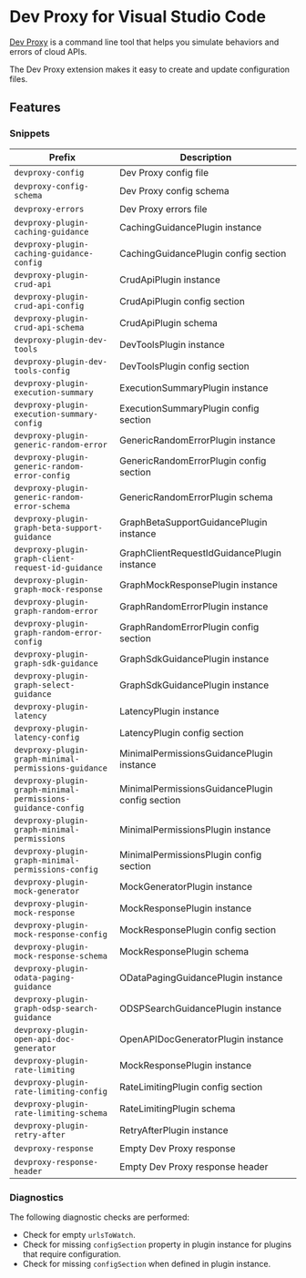 # Dev Proxy for Visual Studio Code

[Dev Proxy](https://aka.ms/devproxy) is a command line tool that helps you simulate behaviors and errors of cloud APIs.

The Dev Proxy extension makes it easy to create and update configuration files.

## Features

### Snippets

| Prefix | Description |
| ------ | ----------- |
| `devproxy-config` | Dev Proxy config file |
| `devproxy-config-schema` | Dev Proxy config schema |
| `devproxy-errors` | Dev Proxy errors file |
| `devproxy-plugin-caching-guidance` | CachingGuidancePlugin instance |
| `devproxy-plugin-caching-guidance-config` | CachingGuidancePlugin config section |
| `devproxy-plugin-crud-api` | CrudApiPlugin instance |
| `devproxy-plugin-crud-api-config` | CrudApiPlugin config section |
| `devproxy-plugin-crud-api-schema` | CrudApiPlugin schema |
| `devproxy-plugin-dev-tools` | DevToolsPlugin instance |
| `devproxy-plugin-dev-tools-config` | DevToolsPlugin config section |
| `devproxy-plugin-execution-summary` | ExecutionSummaryPlugin instance |
| `devproxy-plugin-execution-summary-config` | ExecutionSummaryPlugin config section |
| `devproxy-plugin-generic-random-error` | GenericRandomErrorPlugin instance |
| `devproxy-plugin-generic-random-error-config` | GenericRandomErrorPlugin config section |
| `devproxy-plugin-generic-random-error-schema` | GenericRandomErrorPlugin schema |
| `devproxy-plugin-graph-beta-support-guidance` | GraphBetaSupportGuidancePlugin instance |
| `devproxy-plugin-graph-client-request-id-guidance` | GraphClientRequestIdGuidancePlugin instance |
| `devproxy-plugin-graph-mock-response` | GraphMockResponsePlugin instance |
| `devproxy-plugin-graph-random-error` | GraphRandomErrorPlugin instance |
| `devproxy-plugin-graph-random-error-config` | GraphRandomErrorPlugin config section |
| `devproxy-plugin-graph-sdk-guidance` | GraphSdkGuidancePlugin instance |
| `devproxy-plugin-graph-select-guidance` | GraphSdkGuidancePlugin instance |
| `devproxy-plugin-latency` | LatencyPlugin instance |
| `devproxy-plugin-latency-config` | LatencyPlugin config section |
| `devproxy-plugin-graph-minimal-permissions-guidance` | MinimalPermissionsGuidancePlugin instance |
| `devproxy-plugin-graph-minimal-permissions-guidance-config` | MinimalPermissionsGuidancePlugin config section |
| `devproxy-plugin-graph-minimal-permissions` | MinimalPermissionsPlugin instance |
| `devproxy-plugin-graph-minimal-permissions-config` | MinimalPermissionsPlugin config section |
| `devproxy-plugin-mock-generator` | MockGeneratorPlugin instance |
| `devproxy-plugin-mock-response` | MockResponsePlugin instance |
| `devproxy-plugin-mock-response-config` | MockResponsePlugin config section |
| `devproxy-plugin-mock-response-schema` | MockResponsePlugin schema |
| `devproxy-plugin-odata-paging-guidance` | ODataPagingGuidancePlugin instance |
| `devproxy-plugin-graph-odsp-search-guidance` | ODSPSearchGuidancePlugin instance |
| `devproxy-plugin-open-api-doc-generator` | OpenAPIDocGeneratorPlugin instance |
| `devproxy-plugin-rate-limiting` | MockResponsePlugin instance |
| `devproxy-plugin-rate-limiting-config` | RateLimitingPlugin config section |
| `devproxy-plugin-rate-limiting-schema` | RateLimitingPlugin schema |
| `devproxy-plugin-retry-after` | RetryAfterPlugin instance |
| `devproxy-response` | Empty Dev Proxy response |
| `devproxy-response-header` | Empty Dev Proxy response header |

### Diagnostics

The following diagnostic checks are performed:

- Check for empty `urlsToWatch`.
- Check for missing `configSection` property in plugin instance for plugins that require configuration.
- Check for missing `configSection` when defined in plugin instance.
